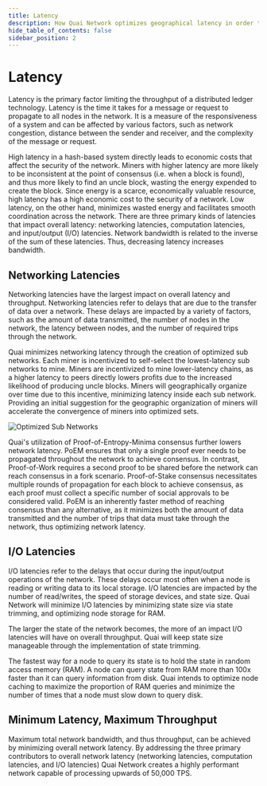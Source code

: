 ```yaml
---
title: Latency
description: How Quai Network optimizes geographical latency in order to scale.
hide_table_of_contents: false
sidebar_position: 2
---
```


# Latency

Latency is the primary factor limiting the throughput of a distributed ledger technology. Latency is the time it takes for a message or request to propagate to all nodes in the network. It is a measure of the responsiveness of a system and can be affected by various factors, such as network congestion, distance between the sender and receiver, and the complexity of the message or request.

High latency in a hash-based system directly leads to economic costs that affect the security of the network. Miners with higher latency are more likely to be inconsistent at the point of consensus (i.e. when a block is found), and thus more likely to find an uncle block, wasting the energy expended to create the block. Since energy is a scarce, economically valuable resource, high latency has a high economic cost to the security of a network. Low latency, on the other hand, minimizes wasted energy and facilitates smooth coordination across the network.
There are three primary kinds of latencies that impact overall latency: networking latencies, computation latencies, and input/output (I/O) latencies. Network bandwidth is related to the inverse of the sum of these latencies. Thus, decreasing latency increases bandwidth.

## Networking Latencies

Networking latencies have the largest impact on overall latency and throughput. Networking latencies refer to delays that are due to the transfer of data over a network. These delays are impacted by a variety of factors, such as the amount of data transmitted, the number of nodes in the network, the latency between nodes, and the number of required trips through the network.

Quai minimizes networking latency through the creation of optimized sub networks. Each miner is incentivized to self-select the lowest-latency sub networks to mine. Miners are incentivized to mine lower-latency chains, as a higher latency to peers directly lowers profits due to the increased likelihood of producing uncle blocks.
Miners will geographically organize over time due to this incentive, minimizing latency inside each sub network. Providing an initial suggestion for the geographic organization of miners will accelerate the convergence of miners into optimized sets.

![Optimized Sub Networks](/img/LatencyMap.jpg)

Quai's utilization of Proof-of-Entropy-Minima consensus further lowers network latency. PoEM ensures that only a single proof ever needs to be propagated throughout the network to achieve consensus. In contrast, Proof-of-Work requires a second proof to be shared before the network can reach consensus in a fork scenario. Proof-of-Stake consensus necessitates multiple rounds of propagation for each block to achieve consensus, as each proof must collect a specific number of social approvals to be considered valid. PoEM is an inherently faster method of reaching consensus than any alternative, as it minimizes both the amount of data transmitted and the number of trips that data must take through the network, thus optimizing network latency.

## I/O Latencies

I/O latencies refer to the delays that occur during the input/output operations of the network. These delays occur most often when a node is reading or writing data to its local storage. I/O latencies are impacted by the number of read/writes, the speed of storage devices, and state size. Quai Network will minimize I/O latencies by minimizing state size via state trimming, and optimizing node storage for RAM.

The larger the state of the network becomes, the more of an impact I/O latencies will have on overall throughput. Quai will keep state size manageable through the implementation of state trimming.

The fastest way for a node to query its state is to hold the state in random access memory (RAM). A node can query state from RAM more than 100x faster than it can query information from disk. Quai intends to optimize node caching to maximize the proportion of RAM queries and minimize the number of times that a node must slow down to query disk.

## Minimum Latency, Maximum Throughput

Maximum total network bandwidth, and thus throughput, can be achieved by minimizing overall network latency. By addressing the three primary contributors to overall network latency (networking latencies, computation latencies, and I/O latencies) Quai Network creates a highly performant network capable of processing upwards of 50,000 TPS.
